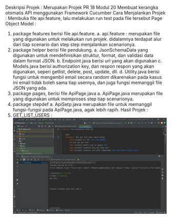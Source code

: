 Deskripsi Projek : Merupakan Projek PR 18 Modul 20 Membuat kerangka otomatis API menggunakan Framework Cucumber
Cara Menjalankan Projek : Membuka file api.feature, lalu melakukan run test pada file tersebut
Page Object Model :
1. package features berisi file api.feature.
   a. api.feature : merupakan file yang digunakan untuk melakukan run projek. didalamnya terdapat alur dari tiap scenario dan step step menjalankan scenarionya.
2. package helper berisi file pendukung.
   a. JsonSchemaData yang digunakan untuk mendefinisikan struktur, format, dan validasi data dalam format JSON.
   b. Endpoint.java berisi url yang akan digunakan
   c. Models.java berisi authorization key, dan respon respon yang akan digunakan, seperi  getlist, delete, post, update, dll.
   d. Utility.java berisi fungsi untuk mengambil email secara random dikarenakan pada kasus ini email tidak boleh sama tiap usernya, dan juga fungsi memanggil file JSON yang     ada.
3. package pages, berisi file ApiPage.java
   a. ApiPage.java merupakan file yang digunakan untuk memproses step tiap scenarionya.
4. package stepdef
   a. ApiSetp.java merupakan file untuk memanggil fungsi-fungsi pada ApiPage.java, agak lebih rapih.
Hasil Projek :
1. GET_LIST_USERS :
![alt text](https://github.com/Aljo013/PR18Module20/blob/master/result/GET_LIST_USERS.png?raw=true)
